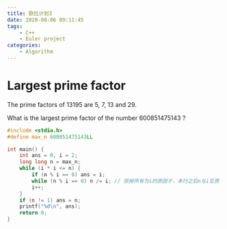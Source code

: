 ```yaml
---
title: 欧拉计划3
date: 2020-08-06 09:11:45
tags:
    - C++
    - Euler project
categories:
    - Algorithm
---
```

# **Largest prime factor**

The prime factors of 13195 are 5, 7, 13 and 29.

What is the largest prime factor of the number 600851475143 ?

```c++
#include <stdio.h>
#define max_n 600851475143LL

int main() {
    int ans = 0, i = 2;
    long long n = max_n;
    while (i * i <= n) {
        if (n % i == 0) ans = i;
        while (n % i == 0) n /= i; // 除掉所有为i的质因子，本行之后n与i互质
        i++;
    }
    if (n != 1) ans = n;
    printf("%d\n", ans);
    return 0;
}
```
